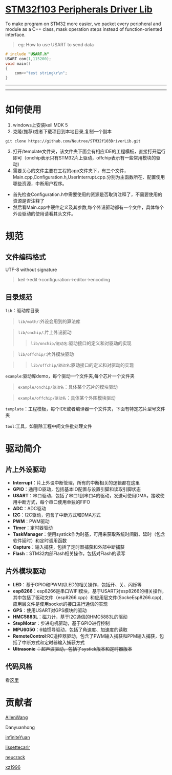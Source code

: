 [STM32f103 Peripherals Driver Lib](https://github.com/Neutree/STM32f103DriverLib)
======

To make program on STM32 more easier, we packet every peripheral and module as a C++ class, mask operation steps instead of function-oriented interface.

> eg: How to use USART to send data
```cpp
# include "USART.h"
USART com(1,115200);
void main()
{
    com<<"test string\r\n";
}
```

_ _ _
_ _ _
# 如何使用

1. windows上安装keil MDK 5
2. 克隆(推荐)或者下载项目到本地目录,复制一个副本
```
git clone https://github.com/Neutree/STM32f103DriverLib.git
```
3. 打开/template文件夹，该文件夹下面会有相应IDE的工程模板，直接打开运行即可（onchip表示只有STM32片上驱动，offchip表示有一些常用模块的驱动）
4. 需要关心的文件主要在工程的app文件夹下，有三个文件，Main.cpp,Configuration.h,UserInterrupt.cpp.分别为主函数所在、配置使用哪些资源，中断用户程序。
  * 首先检查Configuration.h中需要使用的资源是否取消注释了，不需要使用的资源是否注释了
  * 然后看Main.cpp中硬件定义及其参数,每个外设驱动都有一个文件，具体每个外设驱动的使用请看其头文件。

# 规范
## 文件编码格式
UTF-8 without signature
> keil->edit->configuration->editor->encoding
 
## 目录规范

`lib`：驱动库目录
> `lib/math/`:外设会用到的算法库

> `lib/onchip/`:片上外设驱动
>> `lib/onchip/驱动名`:驱动接口的定义和对驱动的实现


> `lib/offchip/`:片外模块驱动

>> `lib/offchip/驱动名`:驱动接口的定义和对驱动的实现

`example`:驱动库demo，每个驱动一个文件夹,每个芯片一个文件夹
> `example/onchip/驱动名`：具体某个芯片的模块驱动

> `example/offchip/驱动名`：具体某个外围模块驱动

`template`：工程模板，每个IDE或者编译器一个文件夹，下面有特定芯片型号文件夹

`tool`:工具，如删除工程中间文件批处理文件

# 驱动简介

## 片上外设驱动
* **Interrupt**：片上外设中断管理，所有的中断相关的逻辑都在这里
* **GPIO**：通用IO驱动，包括基本IO配置与设置引脚和读取引脚状态
* **USART**：串口驱动，包括了串口1到串口4的驱动，发送可使用DMA，接收使用中断方式，每个串口使用单独的FIFO
* **ADC**：ADC驱动
* **I2C**：I2C驱动，包含了中断方式和DMA方式
* **PWM**：PWM驱动
* **Timer**：定时器驱动
* **TaskManager**：使用systick作为时基，可用来获取系统时间戳、延时（包含软件延时）和定时调用函数
* **Capture**：输入捕获，包括了定时器捕获和外部中断捕获
* **Flash**：STM32内部Flash相关操作，包括对Flash的读写


## 片外模块驱动
* **LED**：基于GPIO和PWM对LED的相关操作，包括开、关、闪烁等
* **esp8266**：esp8266是串口WIFI模块，基于USART对esp8266的相关操作，其中包括了驱动文件（esp8266.cpp）和应用层文件(SockeEsp8266.cpp),应用层文件是使用socket的接口进行通信的实现
* **GPS**：使用USART对GPS模块的驱动
* **HMC5883L**：磁力计，基于I2C通信的HMC5883L的驱动
* **StepMotor**：步进电机驱动，基于GPIO进行控制
* **MPU6050**：6轴惯导驱动，包括了角速度、加速度的读取
* **RemoteControl**:RC遥控器驱动，包含了PWM输入捕获和PPM输入捕获，包括了中断方式和定时器输入捕获方式
* **~~Ultrasonic~~** ~~：超声波驱动，包括了systick版本和定时器版本~~

## 代码风格
看[这里](https://github.com/neutree/simple-code-conventions)

# 贡献者
[AllenWang](https://github.com/afshare)

Danyuanhong

[infiniteYuan](https://github.com/InfiniteYuan1)

[lissettecarlr](https://github.com/lissettecarlr)

[neucrack](http://neucrack.com)

[xz1996](http://git.oschina.net/xz1996)

